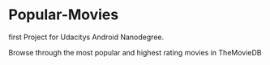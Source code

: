 # Popular-Movies
first Project for Udacitys Android Nanodegree.

Browse through the most popular and highest rating movies in TheMovieDB
